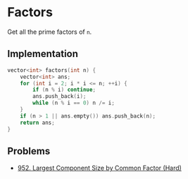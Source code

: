 # Factors

Get all the prime factors of `n`.

## Implementation

```cpp
vector<int> factors(int n) {
    vector<int> ans;
    for (int i = 2; i * i <= n; ++i) {
        if (n % i) continue;
        ans.push_back(i);
        while (n % i == 0) n /= i;
    }
    if (n > 1 || ans.empty()) ans.push_back(n);
    return ans;
}
```

## Problems

* [952. Largest Component Size by Common Factor (Hard)](https://leetcode.com/problems/largest-component-size-by-common-factor/)